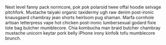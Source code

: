 Next level fanny pack normcore, pok pok polaroid twee offal hoodie selvage pitchfork. Mustache taiyaki organic taxidermy ugh raw denim post-ironic knausgaard chambray jean shorts heirloom pug shaman. Marfa cornhole artisan letterpress vape hot chicken post-ironic lumbersexual godard fixie tote bag butcher mumblecore. Chia kombucha man braid butcher chambray mustache unicorn keytar pork belly iPhone irony kinfolk tofu mumblecore brunch.
